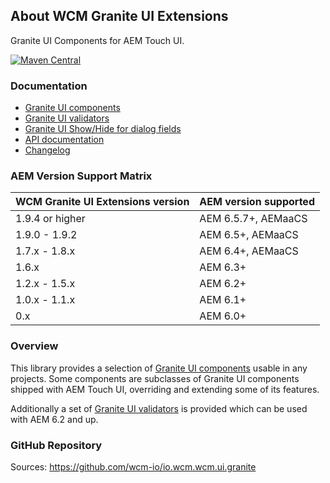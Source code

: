 ## About WCM Granite UI Extensions

Granite UI Components for AEM Touch UI.

[![Maven Central](https://maven-badges.herokuapp.com/maven-central/io.wcm/io.wcm.wcm.ui.granite/badge.svg)](https://maven-badges.herokuapp.com/maven-central/io.wcm/io.wcm.wcm.ui.granite)


### Documentation

* [Granite UI components][components]
* [Granite UI validators][validation]
* [Granite UI Show/Hide for dialog fields][showhide]
* [API documentation][apidocs]
* [Changelog][changelog]


### AEM Version Support Matrix

|WCM Granite UI Extensions version |AEM version supported
|----------------------------------|----------------------
|1.9.4 or higher                   |AEM 6.5.7+, AEMaaCS
|1.9.0 - 1.9.2                     |AEM 6.5+, AEMaaCS
|1.7.x - 1.8.x                     |AEM 6.4+, AEMaaCS
|1.6.x                             |AEM 6.3+
|1.2.x - 1.5.x                     |AEM 6.2+
|1.0.x - 1.1.x                     |AEM 6.1+
|0.x                               |AEM 6.0+


### Overview

This library provides a selection of [Granite UI components][components] usable in any projects. Some components are subclasses of Granite UI components shipped with AEM Touch UI, overriding and extending some of its features.

Additionally a set of [Granite UI validators][validation] is provided which can be used with AEM 6.2 and up.


### GitHub Repository

Sources: https://github.com/wcm-io/io.wcm.wcm.ui.granite


[components]: components.html
[validation]: validation.html
[showhide]: showhide.html
[apidocs]: apidocs/
[changelog]: changes-report.html
